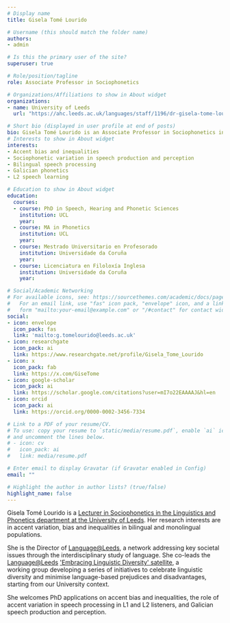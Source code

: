 ```yaml
---
# Display name
title: Gisela Tomé Lourido

# Username (this should match the folder name)
authors:
- admin

# Is this the primary user of the site?
superuser: true

# Role/position/tagline
role: Associate Professor in Sociophonetics

# Organizations/Affiliations to show in About widget
organizations:
- name: University of Leeds
  url: "https://ahc.leeds.ac.uk/languages/staff/1196/dr-gisela-tome-lourido"

# Short bio (displayed in user profile at end of posts)
bio: Gisela Tomé Lourido is an Associate Professor in Sociophonetics in the Linguistics and Phonetics department at the University of Leeds.
# Interests to show in About widget
interests:
- Accent bias and inequalities
- Sociophonetic variation in speech production and perception
- Bilingual speech processing
- Galician phonetics
- L2 speech learning

# Education to show in About widget
education:
  courses:
  - course: PhD in Speech, Hearing and Phonetic Sciences
    institution: UCL
    year: 
  - course: MA in Phonetics
    institution: UCL
    year: 
  - course: Mestrado Universitario en Profesorado
    institution: Universidade da Coruña
    year: 
  - course: Licenciatura en Filoloxía Inglesa
    institution: Universidade da Coruña
    year:

# Social/Academic Networking
# For available icons, see: https://sourcethemes.com/academic/docs/page-builder/#icons
#   For an email link, use "fas" icon pack, "envelope" icon, and a link in the
#   form "mailto:your-email@example.com" or "/#contact" for contact widget.
social:
- icon: envelope
  icon_pack: fas
  link: 'mailto:g.tomelourido@leeds.ac.uk'
- icon: researchgate
  icon_pack: ai
  link: https://www.researchgate.net/profile/Gisela_Tome_Lourido
- icon: x
  icon_pack: fab
  link: https://x.com/GiseTome
- icon: google-scholar
  icon_pack: ai
  link: https://scholar.google.com/citations?user=mI7o22EAAAAJ&hl=en
- icon: orcid
  icon_pack: ai
  link: https://orcid.org/0000-0002-3456-7334

# Link to a PDF of your resume/CV.
# To use: copy your resume to `static/media/resume.pdf`, enable `ai` icons in `params.toml`, 
# and uncomment the lines below.
# - icon: cv
#   icon_pack: ai
#   link: media/resume.pdf

# Enter email to display Gravatar (if Gravatar enabled in Config)
email: ""

# Highlight the author in author lists? (true/false)
highlight_name: false
---
```


Gisela Tomé Lourido is a <a href="https://ahc.leeds.ac.uk/languages/staff/1196/dr-gisela-tome-lourido" target="_blank"> Lecturer in Sociophonetics in the Linguistics and Phonetics department at the University of Leeds</a>. Her research interests are in accent variation, bias and inequalities in bilingual and monolingual populations.

She is the Director of <a href="https://www.latl.leeds.ac.uk/" target="_blank"> Language@Leeds</a>, a network addressing key societal issues through the interdisciplinary study of language. She co-leads the <a href="https://www.latl.leeds.ac.uk/" target="_blank"> Language@Leeds</a> <a href="https://www.latl.leeds.ac.uk/embracing-linguistic-diversity/" target="_blank"> 'Embracing Linguistic Diversity' satellite</a>, a working group developing a series of initiatives to celebrate linguistic diversity and minimise language-based prejudices and disadvantages, starting from our University context.

She welcomes PhD applications on accent bias and inequalities, the role of accent variation in speech processing in L1 and L2 listeners, and Galician speech production and perception.

